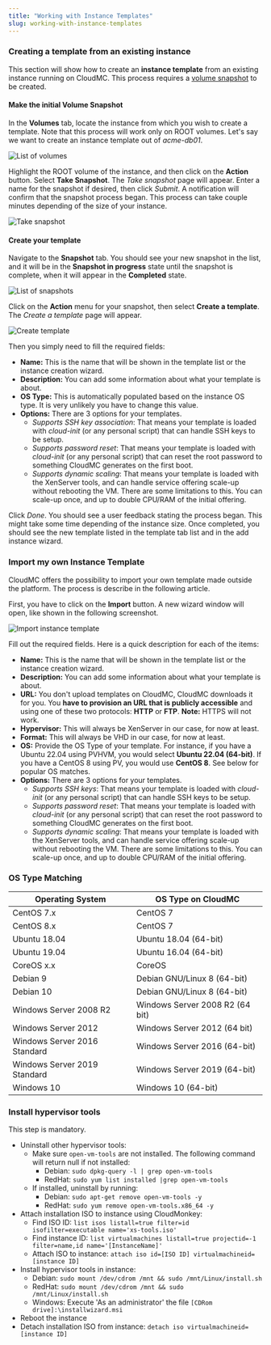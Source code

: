 ```yaml
---
title: "Working with Instance Templates"
slug: working-with-instance-templates
---
```



### Creating a template from an existing instance

This section will show how to create an **instance template** from an existing instance running on CloudMC. This process requires a [volume snapshot](working-with-snapshots.md) to be created.

#### Make the initial Volume Snapshot

In the **Volumes** tab, locate the instance from which you wish to create a template. Note that this process will work only on ROOT volumes. Let's say we want to create an instance template out of *acme-db01*.

![List of volumes](/assets/working-with-instance-templates-en-1.png)

Highlight the ROOT volume of the instance, and then click on the **Action** button. Select **Take Snapshot**.  The *Take snapshot* page will appear.  Enter a name for the snapshot if desired, then click *Submit*. A notification will confirm that the snapshot process began. This process can take couple minutes depending of the size of your instance.

![Take snapshot](/assets/working-with-instance-templates-en-2.png)

#### Create your template

Navigate to the **Snapshot** tab. You should see your new snapshot in the list, and it will be in the **Snapshot in progress** state until the snapshot is complete, when it will appear in the **Completed** state.

![List of snapshots](/assets/working-with-instance-templates-en-4.png)

Click on the **Action** menu for your snapshot, then select **Create a template**. The *Create a template* page will appear.

![Create template](/assets/working-with-instance-templates-en-5.png)

Then you simply need to fill the required fields:

- **Name:** This is the name that will be shown in the template list or the instance creation wizard.
- **Description:** You can add some information about what your template is about.
- **OS Type:** This is automatically populated based on the instance OS type. It is very unlikely you have to change this value.
- **Options:** There are 3 options for your templates.
   - *Supports SSH key association*: That means your template is loaded with *cloud-init* (or any personal script) that can handle SSH keys to be setup.
   - *Supports password reset*: That means your template is loaded with *cloud-init* (or any personal script) that can reset the root password to something CloudMC generates on the first boot.
   - *Supports dynamic scaling*: That means your template is loaded with the XenServer tools, and can handle service offering scale-up without rebooting the VM. There are some limitations to this. You can scale-up once, and up to double CPU/RAM of the initial offering.

Click *Done*.  You should see a user feedback stating the process began. This might take some time depending of the instance size. Once completed, you should see the new template listed in the template tab list and in the add instance wizard.

### Import my own Instance Template

CloudMC offers the possibility to import your own template made outside the platform. The process is describe in the following article.

First, you have to click on the **Import** button. A new wizard window will open, like shown in the following screenshot.

![Import instance template](/assets/working-with-instance-templates-en-6.png)

Fill out the required fields. Here is a quick description for each of the items:

- **Name:** This is the name that will be shown in the template list or the instance creation wizard.
- **Description:** You can add some information about what your template is about.
- **URL:** You don't upload templates on CloudMC, CloudMC downloads it for you. You **have to provision an URL that is publicly accessible** and using one of these two protocols: **HTTP** or **FTP**. **Note:** HTTPS will not work.
- **Hypervisor:** This will always be XenServer in our case, for now at least.
- **Format:** This will always be VHD in our case, for now at least.
- **OS:** Provide the OS Type of your template. For instance, if you have a Ubuntu 22.04 using PVHVM, you would select **Ubuntu 22.04 (64-bit)**. If you have a CentOS 8 using PV, you would use **CentOS 8**. See below for popular OS matches.
- **Options:** There are 3 options for your templates.
   - *Supports SSH keys*: That means your template is loaded with *cloud-init* (or any personal script) that can handle SSH keys to be setup.
   - *Supports password reset*: That means your template is loaded with *cloud-init* (or any personal script) that can reset the root password to something CloudMC generates on the first boot.
   - *Supports dynamic scaling*: That means your template is loaded with the XenServer tools, and can handle service offering scale-up without rebooting the VM. There are some limitations to this. You can scale-up once, and up to double CPU/RAM of the initial offering.

### OS Type Matching

| Operating System | OS Type on CloudMC |
| --- | --- |
| CentOS 7.x | CentOS 7 |
| CentOS 8.x | CentOS 7 |
| Ubuntu 18.04 | Ubuntu 18.04 (64-bit) |
| Ubuntu 19.04 | Ubuntu 16.04 (64-bit) |
| CoreOS x.x | CoreOS
| Debian 9 | Debian GNU/Linux 8 (64-bit) |
| Debian 10 | Debian GNU/Linux 8 (64-bit) |
| Windows Server 2008 R2 | Windows Server 2008 R2 (64 bit) |
| Windows Server 2012 | Windows Server 2012 (64 bit) |
| Windows Server 2016 Standard | Windows Server 2016 (64-bit) |
| Windows Server 2019 Standard | Windows Server 2019 (64-bit) |
| Windows 10 | Windows 10 (64-bit) |


### Install hypervisor tools

This step is mandatory.

- Uninstall other hypervisor tools:
   - Make sure `open-vm-tools` are not installed. The following command will return null if not installed:
      - Debian: `sudo dpkg-query -l | grep open-vm-tools`
      - RedHat: `sudo yum list installed |grep open-vm-tools`
   - If installed, uninstall by running:
      - Debian: `sudo apt-get remove open-vm-tools -y`
      - RedHat: `sudo yum remove open-vm-tools.x86_64 -y`
- Attach installation ISO to instance using CloudMonkey:
   - Find ISO ID: `list isos listall=true filter=id isofilter=executable name='xs-tools.iso'`
   - Find instance ID: `list virtualmachines listall=true projectid=-1 filter=name,id name='[InstanceName]'`
   - Attach ISO to instance: `attach iso id=[ISO ID] virtualmachineid=[instance ID]`
- Install hypervisor tools in instance:
   - Debian: `sudo mount /dev/cdrom /mnt && sudo /mnt/Linux/install.sh`
   - RedHat: `sudo mount /dev/cdrom /mnt && sudo /mnt/Linux/install.sh`
   - Windows: Execute 'As an administrator' the file `[CDRom drive]:\installwizard.msi`
- Reboot the instance
- Detach installation ISO from instance: `detach iso virtualmachineid=[instance ID]`
